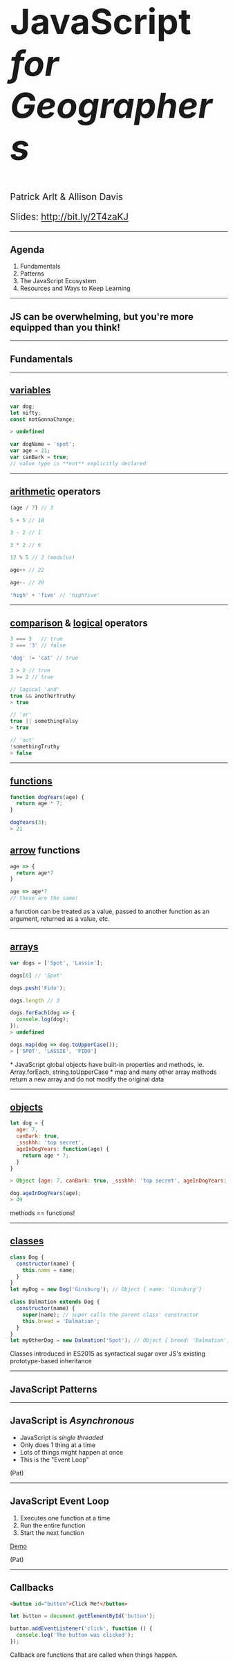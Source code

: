 <!-- outline

Intro (4 minutes, Pat)
  * what this talk is and isn't (pat)
  * dont be overwhelmed (pat)
  * you are technically minded enough to learn this
  * JavaScript is fun (and useful!) - Pat?

Fundamentals (12 minutes)
  variables, operators, arrays, functions, objects, classes (12 minutes, Allison)

Patterns (27 minutes)
  Async, callbacks, promises (10 minutes, Pat)
  Closures (2 minutes, Pat)
  
  The DOM and Browser Development (5 minutes, Allison)
  Modules (5 minutes, Allison)
  Walk through chaining promises JS API sample (5 minutes, Allison)

The JavaScript Ecosystem (6-8 minutes)
  Language, tools, frameworks
  A note about ES 2015
  “Opinions” About JavaScript/JS Fatigue

Resources/Keep Learning (9 minutes)
  ArcGIS cli (5 minutes, Allison) 
  Resources - tools and helpers (Local Dev Environment/protoyping tools (2 minutes, Allison))
  Resources to Keep Learning (2 minutes, Allison)

Questions/take our workshop survey

****
https://twitter.com/hoverbird/status/750826785781063680
https://twitter.com/thomasfuchs/status/708675139253174273?lang=en

how can we help GIS folks identify?

variables pointing at something else - red exclamation points in .MXDs
strings, integers, booleans - datatypes for feature class attribute columns
conditional operators = field calculator / definition expressions

functions accepting arguments - gp tools with input parameters
asynchronous = background geoprocessing

project dependencies - ArcMap license level? (yuck)
dev Environment
  ArcMap
  ArcCatalog
  online documentation

opinions - GIS folks definitely know about those
 which projection is the best?
 back in the day

-->

<!-- .slide: data-background="../template/img/2019/devsummit/bg-1.png" -->

<!--div style="margin: auto; padding-top: 50px; padding-bottom: 50px; width: 80%; background: rgba(30,30,30,0.9)"/-->

<h1 style="text-align: left; font-size: 80px;"><b>JavaScript</b> <i>for Geographers</i></h1>
    <p style="text-align: left; font-size: 1.5em;">Patrick Arlt &amp; Allison Davis</p>
    <p style="text-align: left; font-size: 1.5em;">Slides: <a href="http://bit.ly/2T4zaKJ">http://bit.ly/2T4zaKJ</a>

---

<!-- .slide: data-background="../template/img/2019/devsummit/bg-2.png" -->

## Agenda

1. Fundamentals
2. <span style="white-space: nowrap;">Patterns</span>
3. The JavaScript Ecosystem
4. Resources and Ways to Keep Learning

---


<!-- .slide: data-background="../template/img/2019/devsummit/bg-2.png" -->

## JS can be overwhelming, but you're more equipped than you think!

---

<!-- .slide: data-background="../template/img/2019/devsummit/bg-4.png" -->

## Fundamentals

---

<!-- .slide: data-background="../template/img/2019/devsummit/bg-2.png" -->

## [variables](https://developer.mozilla.org/en-US/docs/Web/JavaScript/Reference/Statements/var)

```js
var dog;
let nifty;
const notGonnaChange;

> undefined

var dogName = 'spot';
var age = 21;
var canBark = true;
// value type is **not** explicitly declared

```

<aside class="notes">

</aside>

---

<!-- .slide: data-background="../template/img/2019/devsummit/bg-2.png" -->

## [arithmetic](https://developer.mozilla.org/en-US/docs/Web/JavaScript/Reference/Operators/Arithmetic_Operators) operators

```js
(age / 7) // 3

5 + 5 // 10

3 - 2 // 1

3 * 2 // 6

12 % 5 // 2 (modulus)

age++ // 22

age-- // 20

'high' + 'five' // 'highfive'

```

<aside class="notes">

</aside>

---


<!-- .slide: data-background="../template/img/2019/devsummit/bg-2.png" -->

## [comparison](https://developer.mozilla.org/en-US/docs/Web/JavaScript/Reference/Operators/Comparison_Operators) & [logical](https://developer.mozilla.org/en-US/docs/Web/JavaScript/Reference/Operators/Logical_Operators) operators

```js
3 === 3   // true
3 === '3' // false

'dog' != 'cat' // true

3 > 2 // true
3 >= 2 // true

// logical 'and'
true && anotherTruthy
> true

// 'or'
true || somethingFalsy
> true

// 'not'
!somethingTruthy
> false
```

<aside class="notes">
</aside>

---

<!-- .slide: data-background="../template/img/2019/devsummit/bg-2.png" -->

## [functions](https://developer.mozilla.org/en-US/docs/Web/JavaScript/Guide/Functions) 

```js
function dogYears(age) {
  return age * 7;
}

dogYears(3);
> 21
```

## [arrow](https://developer.mozilla.org/en-US/docs/Web/JavaScript/Reference/Functions/Arrow_functions) functions
```js
age => {
  return age*7
}

age => age*7
// these are the same! 
```
<aside class="notes">
a function can be treated as a value, passed to another function as an argument, returned as a value, etc.  
</aside>

---


<!-- .slide: data-background="../template/img/2019/devsummit/bg-2.png" -->

## [arrays](https://developer.mozilla.org/en-US/docs/Web/JavaScript/Reference/Global_Objects/Array)
```js
var dogs = ['Spot', 'Lassie'];

dogs[0] // 'Spot'

dogs.push('Fido');

dogs.length // 3

dogs.forEach(dog => {
  console.log(dog);
}); 
> undefined

dogs.map(dog => dog.toUpperCase());
> ['SPOT', 'LASSIE', 'FIDO']
```

<aside class="notes">
* JavaScript global objects have built-in properties and methods, ie. Array.forEach, string.toUpperCase
* map and many other array methods return a new array and do not modify the original data
</aside>

---

<!-- .slide: data-background="../template/img/2019/devsummit/bg-2.png" -->

## [objects](https://developer.mozilla.org/en-US/docs/Web/JavaScript/Guide/Working_with_Objects)

```js
let dog = {
  age: 7,
  canBark: true,
  _ssshhh: 'top secret',
  ageInDogYears: function(age) {
    return age * 7;
  }
}

> Object {age: 7, canBark: true, _ssshhh: 'top secret', ageInDogYears: ageInDogYears() }

dog.ageInDogYears(age);
> 49
```
<aside class="notes">
  methods == functions!
</aside>

---


<!-- .slide: data-background="../template/img/2019/devsummit/bg-2.png" -->

## [classes](https://developer.mozilla.org/en-US/docs/Web/JavaScript/Reference/Classes) 

```js
class Dog {
  constructor(name) {
    this.name = name;
  }
}
let myDog = new Dog('Ginsburg'); // Object { name: 'Ginsburg'}

class Dalmation extends Dog {
  constructor(name) {
    super(name); // super calls the parent class' constructor
    this.breed = 'Dalmation';
  }
}
let myOtherDog = new Dalmation('Spot'); // Object { breed: 'Dalmation', name: 'Spot'}
```

<aside class="notes">
Classes introduced in ES2015 as syntactical sugar over JS's existing prototype-based inheritance
</aside>

---


<!-- .slide: data-background="../template/img/2019/devsummit/bg-4.png" -->

## JavaScript Patterns

---

<!-- .slide: data-background="../template/img/2019/devsummit/bg-2.png" -->

## JavaScript is _Asynchronous_

* JavaScript is _single threaded_
* Only does 1 thing at a time
* Lots of things might happen at once
* This is the "Event Loop"

<aside class="notes">
  (Pat)
</aside>

---

<!-- .slide: data-background="../template/img/2019/devsummit/bg-2.png" -->

## JavaScript Event Loop

1. Executes one function at a time
2. <span style="white-space: nowrap;">Run the entire function</span>
3. Start the next function

[Demo](http://jsbin.com/bezusuk/edit?js,console)

<aside class="notes">
  (Pat)
</aside>

---

<!-- .slide: data-background="../template/img/2019/devsummit/bg-2.png" -->

## Callbacks

```html
<button id="button">Click Me!</button>
```

```js
let button = document.getElementById('button');

button.addEventListener('click', function () {
  console.log('The button was clicked');
});
```

Callback are functions that are called when things happen.

[Demo](http://jsbin.com/qovotex/edit?html,js,console,output)

<aside class="notes">
  (Pat)
</aside>

---

<!-- .slide: data-background="../template/img/2019/devsummit/bg-2.png" -->

## Promises

```js
let user = fetch('https://randomuser.me/api/')
  .then(processResponse)
  .then(doSomethingWithUser)
  .catch(anyErrors);

function processResponse (response) {
  return response.json();
}

function doSomethingWithUser (user) {
  console.log(user); // prints a bunch of user info
}

function anyErrors (error) {
  console.error('what have you done!', error);
}
```

Promises represent a future value that will be "resolved".

[Demo](http://jsbin.com/qisiki/edit?js,console)

<aside class="notes">
  (Pat)
</aside>

---

<!-- .slide: data-background="../template/img/2019/devsummit/bg-2.png" -->

## Function Scope

```
var prefix = 'Hello';

function go () {
  var suffix = "World!"
  console.log(prefix + " " + suffix); // "Hello World"
}

go();

console.log(suffix); // undefined
```

When functions are called they remember the variables around them, this is refered to as "lexical scope".

<aside class="notes">
  (Pat)
</aside>

---

<!-- .slide: data-background="../template/img/2019/devsummit/bg-2.png" -->

## the [DOM](https://developer.mozilla.org/en-US/docs/Web/API/Document_Object_Model)

* select elements
* listen for events
* change elements

[A simple form](https://stackblitz.com/edit/js-zh1tc1)

[Finished example](https://stackblitz.com/edit/js-5dkvb8)

<aside class="notes">
  Old demo urls:
  Start: http://jsbin.com/qojodez/edit?html,js,output
  Finish: http://jsbin.com/viconot/edit?html,js,output
  
  For debugging -- intially, form is missing its id, form is also missing a few name attrs 
  * `console.log` - print things to the console
  * `debugger` - stops the application so you can look around
</aside>

---



<!-- .slide: data-background="../template/img/2019/devsummit/bg-2.png" -->

## sharing JavaScript

As applications grow, divide code into different files to stay organized. For small apps, you can just use `<script>` tags.
``` html
<!-- Add script tags at the bottom of index.html before </body>-->
<script src="/alert.js"></script>
<script src="/form.js"></script>
```

<aside class="notes">
[Form demo - now with multiple JS files](https://glitch.com/edit/#!/all-the-scripts)
Not sure we have time to show this demo and it's pretty self-explanatory. Stackblitz doesn't support multiple script tags and Glitch can't do import/export

(Allison)

</aside>

---

<!-- .slide: data-background="../template/img/2019/devsummit/bg-2.png" -->

## [JavaScript Modules](https://developer.mozilla.org/en-US/docs/Web/JavaScript/Reference/Statements/import)

```
import { something } from 'some-module';
```

This is the future: as you learn JavaScript, you will encounter this more often.
[Demo](https://stackblitz.com/edit/js-7duku9)

<aside class="notes">
Basic import support is available in all browsers except IE
Dynamic import catching up fast

(Allison)

</aside>

---

<!-- .slide: data-background="../template/img/2019/devsummit/bg-2.png" -->

## AMD Modules (JS API)

```
require([
  "esri/Map",
  "esri/views/MapView",
], function (Map, MapView) {
  // Map and MapView have been loaded!
});
```

`require` is a fancy way of adding `<script>` tags to load code on demand.
[View live demo](https://jsbin.com/hococib/edit?html,js,output)

<aside class="notes">
  (Allison)
</aside>

---

<!-- .slide: data-background="../template/img/2019/devsummit/bg-2.png" -->

## Putting the pieces together

* [../sample-code/chaining-promises/](https://developers.arcgis.com/javascript/latest/sample-code/sandbox/index.html?sample=chaining-promises)

<aside class="notes">
  Step through above JSAPI sample (Allison)
  - point out instances of what we've covered so far
</aside>

---

<!-- .slide: data-background="../template/img/2019/devsummit/bg-6.png" -->

## The JavaScript Ecosystem

---

<!-- .slide: data-background="../template/img/2019/devsummit/bg-2.png" -->

## The JavaScript Language

Updates every year.

2015 had LOADS of new features and established most modern JavaScript

<aside class="notes">
  (Pat)
</aside>

---

<!-- .slide: data-background="../template/img/2019/devsummit/bg-2.png" -->

## Build tools, bundlers, and frameworks - oh my!

* Module Formats - [CommonJS](http://wiki.commonjs.org/wiki/CommonJS), **[AMD](https://requirejs.org/docs/whyamd.html)**, **[JavaScript Modules](https://developer.mozilla.org/en-US/docs/Web/JavaScript/Reference/Statements/import)**
* Compilers - [Babel](https://babeljs.io/), **[TypeScript](https://www.typescriptlang.org/)**
* Bundlers - [Rollup](https://rollupjs.org/guide/en), **[WebPack](https://webpack.github.io/)**, [SystemJS](https://github.com/systemjs/systemjs), [Parcel](https://parceljs.org/)
* Minifiers - [UglifyJS](https://github.com/mishoo/UglifyJS2)
* Frameworks - [React](https://reactjs.org/), [Vue](https://vuejs.org/), [Angular](https://angular.io/), [Ember](https://emberjs.com/)

<aside class="notes">
  Link to these page or tutorials about how to use them. (Pat)
</aside>

---

<!-- .slide: data-background="../template/img/2019/devsummit/bg-2.png" -->

## the JavaScript ecosystem

You don't know what you don't know.

<p class="fragment">and that is great.</p>

<aside class="notes">
  Link to these page or tutorials about how to use them. (Pat)
</aside>

---

<!-- .slide: data-background="../template/img/2019/devsummit/bg-2.png" -->

## JavaScript Fatigue

> Look, it’s easy. Code everything in Typescript. All modules that use Fetch compile them to target ES6, transpile them with Babel on a stage-3 preset, and load them with SystemJS. If you don’t have Fetch, polyfill it, or use Bluebird, Request or Axios, and handle all your promises with await.

> We have very different definitions of easy.

[How it feels to learn JavaScript in ~~2016~~, ~~2017~~, ~~2018~~, 2019](https://hackernoon.com/how-it-feels-to-learn-javascript-in-2016-d3a717dd577f#.sl06jvo9z)

<aside class="notes">
  (Pat)
</aside>

---

<!-- .slide: data-background="../template/img/2019/devsummit/bg-2.png" -->

## Fight JavaScript Fatigue

* The JS API is MORE then enough for simple mapping apps
* Many configurable apps and storymaps are built without frameworks for excessive tools
* Add tools when you **KNOW** you will benefit from using them
* Too many tools === Lots of complexity to manage

<aside class="notes">
  (Pat)
</aside>

---

<!-- .slide: data-background="../template/img/2019/devsummit/bg-2.png" -->

## A good first tool - [ArcGIS JS CLI](https://github.com/Esri/arcgis-js-cli)

* Built for JS API
* Install [node](https://nodejs.org/en/) and [npm](https://www.npmjs.com/) 
* Uses good standard frameworks and tools: `esri/widget/Widget`, WebPack, TypeScript, JS API, SASS

```
> npm install --global @arcgis/cli
> arcgis create <appName>
> npm start
```

<aside class="notes">
  Note that this isn't a beginner tool
  Have fresh cli app spun up and running locally
  (Allison)
</aside>

---

<!-- .slide: data-background="../template/img/2019/devsummit/bg-2.png" -->

## Development tools

* Set up your local dev environment: [Do I have a web server running?](https://gist.github.com/jgravois/5e73b56fa7756fd00b89)
* Prototype with [CodePen](https://codepen.io) or [StackBlitz](https://stackblitz.com/) 
* [Visual Studio Code](https://code.visualstudio.com/)
* [Chrome Developer Tools](https://developers.google.com/web/tools/chrome-devtools/javascript/)

<aside class="notes">
(Allison)
</aside>

---

<!-- .slide: data-background="../template/img/2019/devsummit/bg-2.png" -->

## Keep learning

* [ArcGIS DevLabs](https://developers.arcgis.com/labs/?product=JavaScript&topic=any)
* [MDN: Learn web development](https://developer.mozilla.org/en-US/docs/Learn)
* [MDN: JavaScript](https://developer.mozilla.org/en-US/docs/Web/JavaScript/Guide)
* [Eloquent JavaScript](http://eloquentjavascript.net/)
* [You Don't Know JS](https://github.com/getify/You-Dont-Know-JS)
* http://wesbos.com/
* [Front End Handbook](https://frontendmasters.com/books/front-end-handbook/2018/)

<aside class="notes">
(Allison)
</aside>

---

<!-- .slide: data-background="../template/img/2019/devsummit/bg-esri.png" -->

<br><br><br><br><br><br>

Slides at http://bit.ly/2T4zaKJ

---

<!-- .slide: data-background="../template/img/2019/devsummit/bg-rating.png" -->
